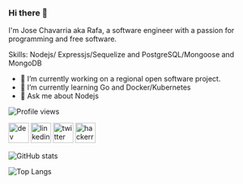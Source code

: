 ### Hi there 👋
<!--
**josechavarriacr/josechavarriacr** is a ✨ _special_ ✨ repository because its `README.md` (this file) appears on your GitHub profile.

Here are some ideas to get you started:

- 🔭 I’m currently working on ...
- 🌱 I’m currently learning ...
- 👯 I’m looking to collaborate on ...
- 🤔 I’m looking for help with ...
- 💬 Ask me about ...
- 📫 How to reach me: ...
- 😄 Pronouns: ...
- ⚡ Fun fact: ...
-->

I'm Jose Chavarria aka Rafa, a software engineer with a passion for programming and free software.

Skills: Nodejs/ Expressjs/Sequelize and PostgreSQL/Mongoose and MongoDB

- 🔭 I’m currently working on a regional open software project. 
- 🌱 I’m currently learning Go and Docker/Kubernetes 
- 💬 Ask me about Nodejs 

![Profile views](https://gpvc.arturio.dev/josechavarriacr)  

[<img src='https://cdn.jsdelivr.net/npm/simple-icons@3.0.1/icons/dev-dot-to.svg' alt='dev' height='40'>](https://dev.to/josechavarriacr)  [<img src='https://cdn.jsdelivr.net/npm/simple-icons@3.0.1/icons/linkedin.svg' alt='linkedin' height='40'>](https://www.linkedin.com/in/josechavarriacr/)  [<img src='https://cdn.jsdelivr.net/npm/simple-icons@3.0.1/icons/twitter.svg' alt='twitter' height='40'>](https://twitter.com/josechavarriacr)  [<img src='https://cdn.jsdelivr.net/npm/simple-icons@3.0.1/icons/hackerrank.svg' alt='hackerrank' height='40'>](https://www.hackerrank.com/josechavarriacr)  

![GitHub stats](https://github-readme-stats.vercel.app/api?username=josechavarriacr&show_icons=true)  


![Top Langs](https://github-readme-stats.vercel.app/api/top-langs/?username=josechavarriacr&count_private=true&layout=compact)

<!--
[![Mercaditocr](https://github-readme-stats.vercel.app/api/pin/?username=MercaditoProjectcr&repo=mercaditocr)](https://github.com/MercaditoProjectcr/mercaditocr)
-->
